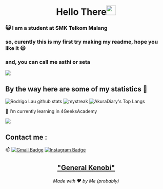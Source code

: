 <h1 align="center">Hello There<img src="https://github.com/souvikguria98/souvikguria98/blob/master/Hi.gif" width="30"> </h1>

### :smiley_cat: I am a student at SMK Telkom Malang

### so, curently this is my first try making my readme, hope you like it 😄
### and, you can call me asthi or seta

<a href="https://www.youtube.com/watch?v=dQw4w9WgXcQ"><img src="https://user-images.githubusercontent.com/73097560/115834477-dbab4500-a447-11eb-908a-139a6edaec5c.gif"></a>

## By the way here are some of my statistics 🚀
![Rodrigo Lau github stats](https://github-readme-stats.vercel.app/api?username=RodrigoLau777&show_icons=true&theme=tokyonight)
<img src="https://github-readme-streak-stats.herokuapp.com/?user=RodrigoLau777&theme=tokyonight" alt="mystreak"/>
![AkuraDiary's Top Langs](https://github-readme-stats.vercel.app/api/top-langs/?username=RodrigoLau777&theme=tokyonight&layout=compact)

🌱 I’m currently learning in 4GeeksAcademy

<a href="https://www.youtube.com/watch?v=dQw4w9WgXcQ"><img src="https://user-images.githubusercontent.com/73097560/115834477-dbab4500-a447-11eb-908a-139a6edaec5c.gif"></a>

## Contact me : 
📫 [![Gmail Badge](https://img.shields.io/badge/-darkbass16@gmail.com-blue?style=flat-roundedrectangle&logo=Gmail&logoColor=white&link=mailto:darkbass16@gmail.com)](darkbass16@gmail.com)
[![Instagram Badge](https://img.shields.io/badge/-rodrigolauramos_-E4405F?style=flat-roundedrectangle&logo=instagram&logoColor=white&link=https://www.instagram.com/rodrigolauramos_/)](https://www.instagram.com/rodrigolauramos_/)


<h2 align="center"><a href="https://youtu.be/frszEJb0aOo?t=4">"General Kenobi"</a></h2>
<h6 align="center">Made with ❤️ by Me (probably)</h6>

<!--
**RodrigoLau777/RodrigoLau777** is a ✨ _special_ ✨ repository because its `README.md` (this file) appears on your GitHub profile.

Here are some ideas to get you started:

- 🔭 I’m currently working on ...
- 🌱 I’m currently learning ...
- 👯 I’m looking to collaborate on ...
- 🤔 I’m looking for help with ...
- 💬 Ask me about ...
- 📫 How to reach me: ...
- 😄 Pronouns: ...
- ⚡ Fun fact: ...
-->
